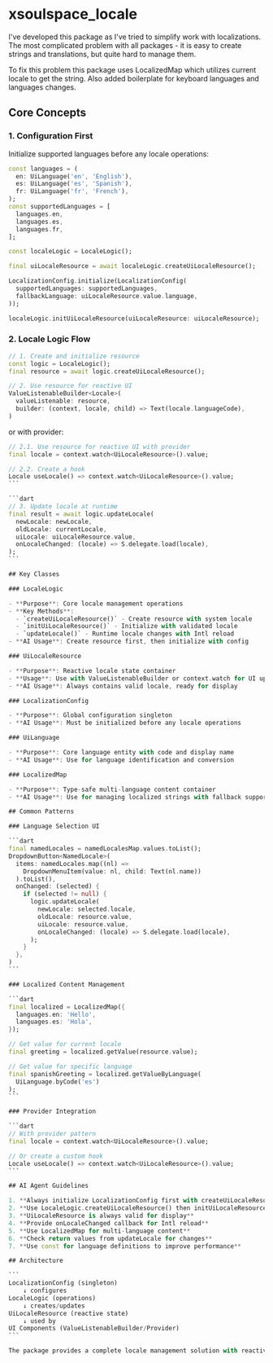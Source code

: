 # xsoulspace_locale

I've developed this package as I've tried to simplify work with localizations.
The most complicated problem with all packages - it is easy to create strings and translations, but quite hard to manage them.

To fix this problem this package uses LocalizedMap which utilizes current
locale to get the string.
Also added boilerplate for keyboard languages and languages changes.

## Core Concepts

### 1. Configuration First

Initialize supported languages before any locale operations:

```dart
const languages = (
  en: UiLanguage('en', 'English'),
  es: UiLanguage('es', 'Spanish'),
  fr: UiLanguage('fr', 'French'),
);
const supportedLanguages = [
  languages.en,
  languages.es,
  languages.fr,
];

const localeLogic = LocaleLogic();

final uiLocaleResource = await localeLogic.createUiLocaleResource();

LocalizationConfig.initialize(LocalizationConfig(
  supportedLanguages: supportedLanguages,
  fallbackLanguage: uiLocaleResource.value.language,
));

localeLogic.initUiLocaleResource(uiLocaleResource: uiLocaleResource);
```

### 2. Locale Logic Flow

```dart
// 1. Create and initialize resource
const logic = LocaleLogic();
final resource = await logic.createUiLocaleResource();

// 2. Use resource for reactive UI
ValueListenableBuilder<Locale>(
  valueListenable: resource,
  builder: (context, locale, child) => Text(locale.languageCode),
)
```

or with provider:

````dart
// 2.1. Use resource for reactive UI with provider
final locale = context.watch<UiLocaleResource>().value;

// 2.2. Create a hook
Locale useLocale() => context.watch<UiLocaleResource>().value;
```

```dart
// 3. Update locale at runtime
final result = await logic.updateLocale(
  newLocale: newLocale,
  oldLocale: currentLocale,
  uiLocale: uiLocaleResource.value,
  onLocaleChanged: (locale) => S.delegate.load(locale),
);
```

## Key Classes

### LocaleLogic

- **Purpose**: Core locale management operations
- **Key Methods**:
  - `createUiLocaleResource()` - Create resource with system locale
  - `initUiLocaleResource()` - Initialize with validated locale
  - `updateLocale()` - Runtime locale changes with Intl reload
- **AI Usage**: Create resource first, then initialize with config

### UiLocaleResource

- **Purpose**: Reactive locale state container
- **Usage**: Use with ValueListenableBuilder or context.watch for UI updates
- **AI Usage**: Always contains valid locale, ready for display

### LocalizationConfig

- **Purpose**: Global configuration singleton
- **AI Usage**: Must be initialized before any locale operations

### UiLanguage

- **Purpose**: Core language entity with code and display name
- **AI Usage**: Use for language identification and conversion

### LocalizedMap

- **Purpose**: Type-safe multi-language content container
- **AI Usage**: Use for managing localized strings with fallback support

## Common Patterns

### Language Selection UI

```dart
final namedLocales = namedLocalesMap.values.toList();
DropdownButton<NamedLocale>(
  items: namedLocales.map((nl) =>
    DropdownMenuItem(value: nl, child: Text(nl.name))
  ).toList(),
  onChanged: (selected) {
    if (selected != null) {
      logic.updateLocale(
        newLocale: selected.locale,
        oldLocale: resource.value,
        uiLocale: resource.value,
        onLocaleChanged: (locale) => S.delegate.load(locale),
      );
    }
  },
)
```

### Localized Content Management

```dart
final localized = LocalizedMap({
  languages.en: 'Hello',
  languages.es: 'Hola',
});

// Get value for current locale
final greeting = localized.getValue(resource.value);

// Get value for specific language
final spanishGreeting = localized.getValueByLanguage(
  UiLanguage.byCode('es')
);
```

### Provider Integration

```dart
// With provider pattern
final locale = context.watch<UiLocaleResource>().value;

// Or create a custom hook
Locale useLocale() => context.watch<UiLocaleResource>().value;
```

## AI Agent Guidelines

1. **Always initialize LocalizationConfig first with createUiLocaleResource**
2. **Use LocaleLogic.createUiLocaleResource() then initUiLocaleResource()**
3. **UiLocaleResource is always valid for display**
4. **Provide onLocaleChanged callback for Intl reload**
5. **Use LocalizedMap for multi-language content**
6. **Check return values from updateLocale for changes**
7. **Use const for language definitions to improve performance**

## Architecture

```
LocalizationConfig (singleton)
    ↓ configures
LocaleLogic (operations)
    ↓ creates/updates
UiLocaleResource (reactive state)
    ↓ used by
UI Components (ValueListenableBuilder/Provider)
```

The package provides a complete locale management solution with reactive UI support, Intl integration, and type-safe multi-language content handling.
````
